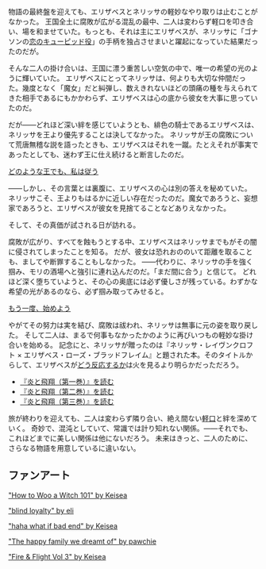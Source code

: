 <!-- title: Start Again -->
<!-- relationship: Romantic -->

物語の最終盤を迎えても、エリザベスとネリッサの軽妙なやり取りは止むことがなかった。
王国全土に腐敗が広がる混乱の最中、二人は変わらず軽口を叩き合い、場を和ませていた。もっとも、それは主にエリザベスが、ネリッサに「ゴナソンの[恋のキューピッド役](https://www.youtube.com/live/_urPfTQnLes?feature=shared&t=8905)」の手柄を独占させまいと躍起になっていた結果だったのだが。

そんな二人の掛け合いは、王国に漂う重苦しい空気の中で、唯一の希望の光のように輝いていた。
エリザベスにとってネリッサは、何よりも大切な仲間だった。幾度となく「魔女」だと糾弾し、数えきれないほどの頭痛の種を与えられてきた相手であるにもかかわらず、エリザベスは心の底から彼女を大事に思っていたのだ。

だが――どれほど深い絆を感じていようとも、緋色の騎士であるエリザベスは、ネリッサを王より優先することは決してなかった。
ネリッサが王の腐敗について荒唐無稽な説を語ったときも、エリザベスはそれを一蹴。たとえそれが事実であったとしても、迷わず王に仕え続けると断言したのだ。

[どのような王でも、私は従う](#embed:https://www.youtube.com/live/_urPfTQnLes?feature=shared&t=6832)

――しかし、その言葉とは裏腹に、エリザベスの心は別の答えを秘めていた。
ネリッサこそ、王よりもはるかに近しい存在だったのだ。魔女であろうと、妄想家であろうと、エリザベスが彼女を見捨てることなどありえなかった。

そして、その真価が試される日が訪れる。

腐敗が広がり、すべてを蝕もうとする中、エリザベスはネリッサまでもがその闇に侵されてしまったことを知る。
だが、彼女は恐れおののいて距離を取ることも、ましてや断罪することもしなかった。
――代わりに、ネリッサの手を強く掴み、モリの酒場へと強引に連れ込んだのだ。「まだ間に合う」と信じて。
どれほど深く堕ちていようと、その心の奥底には必ず優しさが残っている。わずかな希望の光があるのなら、必ず掴み取ってみせると。

[もう一度、始めよう](#embed:https://www.youtube.com/live/_urPfTQnLes?feature=shared&t=12224)

やがてその努力は実を結び、腐敗は祓われ、ネリッサは無事に元の姿を取り戻した。
そして二人は、まるで何事もなかったかのように再びいつもの軽妙な掛け合いを始める。
記念にと、ネリッサが贈ったのは『ネリッサ・レイヴンクロフト × エリザベス・ローズ・ブラッドフレイム』と題された本。そのタイトルからして、エリザベスが[どう反応するか](https://www.youtube.com/live/_urPfTQnLes?feature=shared&t=15714)は火を見るより明らかだっただろう。

- [『炎と飛翔（第一巻）』を読む](#text:fire-and-flight-1)
- [『炎と飛翔（第二巻）』を読む](#text:fire-and-flight-2)
- [『炎と飛翔（第三巻）』を読む](#text:fire-and-flight-3)

旅が終わりを迎えても、二人は変わらず隣り合い、絶え間ない[軽口](https://www.youtube.com/live/_urPfTQnLes?feature=shared&t=19277)と絆を深めていく。
奇妙で、混沌としていて、常識では計り知れない関係。――それでも、これほどまでに美しい関係は他にないだろう。
未来はきっと、二人のために、さらなる物語を用意しているに違いない。

## ファンアート

["How to Woo a Witch 101" by Keisea](https://x.com/Keiseeaaa/status/1832856628850491716)

["blind loyalty" by eli](https://x.com/Elisbian_/status/1918616257747898833)

["haha what if bad end" by Keisea](https://x.com/keiseeaaa/status/1833938251633303674)

["The happy family we dreamt of" by pawchie](https://x.com/paw_chie/status/1833602592875942394)

["Fire & Flight Vol 3" by Keisea](https://x.com/keiseeaaa/status/1833244422903108017)

<!-- bijou -->
